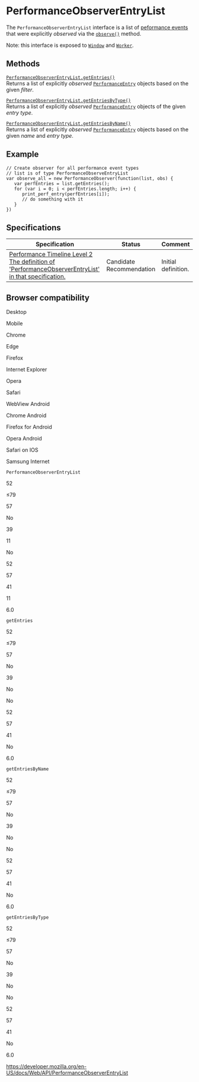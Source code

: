 PerformanceObserverEntryList
============================

The `PerformanceObserverEntryList` interface is a list of [peformance events](performanceentry) that were explicitly *observed* via the [`observe()`](performanceobserver/observe) method.

Note: this interface is exposed to [`Window`](window) and [`Worker`](worker).

Methods
-------

[`PerformanceObserverEntryList.getEntries()`](performanceobserverentrylist/getentries)  
Returns a list of explicitly *observed* [`PerformanceEntry`](performanceentry) objects based on the given *filter*.

[`PerformanceObserverEntryList.getEntriesByType()`](performanceobserverentrylist/getentriesbytype)  
Returns a list of explicitly *observed* [`PerformanceEntry`](performanceentry) objects of the given *entry type*.

[`PerformanceObserverEntryList.getEntriesByName()`](performanceobserverentrylist/getentriesbyname)  
Returns a list of explicitly *observed* [`PerformanceEntry`](performanceentry) objects based on the given *name* and *entry type*.

Example
-------

    // Create observer for all performance event types
    // list is of type PerformanceObserveEntryList
    var observe_all = new PerformanceObserver(function(list, obs) {
       var perfEntries = list.getEntries();
       for (var i = 0; i < perfEntries.length; i++) {
          print_perf_entry(perfEntries[i]);
          // do something with it
       }
    })

Specifications
--------------

<table><thead><tr class="header"><th>Specification</th><th>Status</th><th>Comment</th></tr></thead><tbody><tr class="odd"><td><a href="https://w3c.github.io/performance-timeline/#idl-def-performanceobserverentrylist">Performance Timeline Level 2<br />
<span class="small">The definition of 'PerformanceObserverEntryList' in that specification.</span></a></td><td><span class="spec-cr">Candidate Recommendation</span></td><td>Initial definition.</td></tr></tbody></table>

Browser compatibility
---------------------

Desktop

Mobile

Chrome

Edge

Firefox

Internet Explorer

Opera

Safari

WebView Android

Chrome Android

Firefox for Android

Opera Android

Safari on IOS

Samsung Internet

`PerformanceObserverEntryList`

52

≤79

57

No

39

11

No

52

57

41

11

6.0

`getEntries`

52

≤79

57

No

39

No

No

52

57

41

No

6.0

`getEntriesByName`

52

≤79

57

No

39

No

No

52

57

41

No

6.0

`getEntriesByType`

52

≤79

57

No

39

No

No

52

57

41

No

6.0

<a href="https://developer.mozilla.org/en-US/docs/Web/API/PerformanceObserverEntryList" class="_attribution-link">https://developer.mozilla.org/en-US/docs/Web/API/PerformanceObserverEntryList</a>
